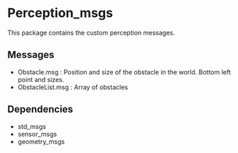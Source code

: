 # Perception_msgs #
This package contains the custom perception messages.

## Messages ##
* Obstacle.msg : Position and size of the obstacle in the world. Bottom left point and sizes.
* ObstacleList.msg : Array of obstacles
## Dependencies ##
* std_msgs
* sensor_msgs
* geometry_msgs